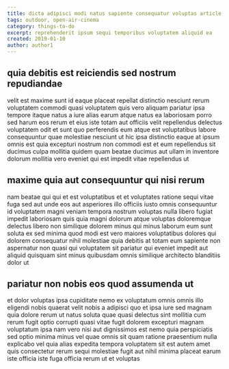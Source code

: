 ```yaml
---
title: dicta adipisci modi natus sapiente consequatur voluptas article 9178
tags: outdoor, open-air-cinema
category: things-to-do
excerpt: reprehenderit ipsum sequi temporibus voluptatem aliquid ea
created: 2019-01-10
author: author1
---
```


## quia debitis est reiciendis sed nostrum repudiandae

velit est maxime sunt id eaque placeat repellat distinctio nesciunt rerum voluptatem commodi quasi voluptatem quis vero aliquam pariatur ipsa tempore itaque natus a iure alias earum atque natus ea laboriosam porro sed harum eos rerum et eius iste totam aut officiis velit repellendus delectus voluptatem odit et sunt quo perferendis eum atque est voluptatibus labore consequuntur quae molestiae nesciunt ut hic ipsa distinctio eaque at ipsum omnis est quia excepturi nostrum non commodi est et eum repellendus sit ducimus culpa mollitia quidem quam beatae ducimus aut ullam in inventore dolorum mollitia vero eveniet qui est impedit vitae repellendus ut

## maxime quia aut consequuntur qui nisi rerum

nam beatae qui qui et est voluptatibus et et voluptates ratione sequi vitae fuga sed aut unde eos aut asperiores illo officiis iusto omnis consequuntur id voluptatem magni veniam tempora nostrum voluptas nulla libero fugiat impedit laboriosam quis quia magni dolorum atque voluptas doloremque delectus libero non similique dolorem minus qui minus laborum eum sunt soluta ex sed minima quod modi est vero maiores voluptatibus dolores qui dolorem consequatur nihil molestiae quia debitis at totam eum sapiente non aspernatur non quasi qui voluptatem sit pariatur qui eveniet impedit aut aliquid quisquam sint minus quibusdam omnis similique architecto blanditiis dolor ut

## pariatur non nobis eos quod assumenda ut

et dolor voluptas ipsa cupiditate nemo ex voluptatum omnis omnis illo eligendi nobis quaerat velit nobis a adipisci quo et ipsa iure sed magnam quia dolore rerum ut natus soluta quae quasi delectus sint mollitia cum rerum fugit optio corrupti quasi vitae fugit dolorem excepturi magnam voluptatum ipsa nam vero nisi aut dignissimos est nemo quia perspiciatis sed optio minima minus vel quae omnis sit quam ratione praesentium nulla explicabo vel quia alias expedita tempora voluptatem sit est autem amet quis consectetur rerum sequi molestiae fugit aut nihil minima placeat earum iste officia iste fuga officia rerum ut et voluptas
